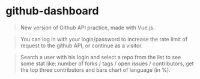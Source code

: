 # github-dashboard

> New version of Github API practice, made with Vue.js. 

> You can log in with your login/password to increase the rate limit of request to the github API, or continue  as a visitor.

> Search a user with his login and select a repo from the list to see some stat like: number of forks / tags / open issues / contributors, get the top three contributors and bars chart of language (in %).

